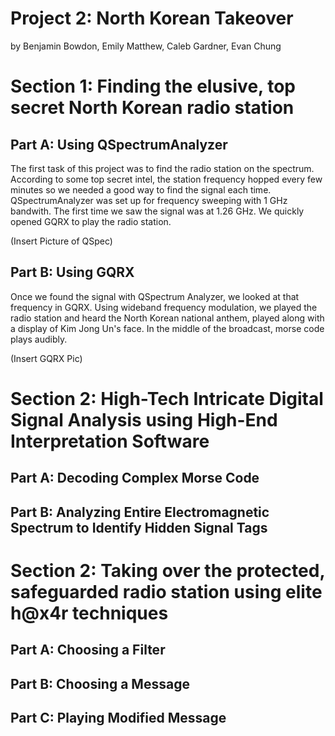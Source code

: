 # Project 2: North Korean Takeover
by Benjamin Bowdon, Emily Matthew, Caleb Gardner, Evan Chung

# Section 1: Finding the elusive, top secret North Korean radio station

## Part A: Using QSpectrumAnalyzer
The first task of this project was to find the radio station on the spectrum. According to some top secret intel, the station frequency hopped every few minutes so we needed a good way to find the signal each time. QSpectrumAnalyzer was set up for frequency sweeping with 1 GHz bandwith. The first time we saw the signal was at 1.26 GHz. We quickly opened GQRX to play the radio station.

(Insert Picture of QSpec)

## Part B: Using GQRX
Once we found the signal with QSpectrum Analyzer, we looked at that frequency in GQRX. Using wideband frequency modulation, we played the radio station and heard the North Korean national anthem, played along with a display of Kim Jong Un's face. In the middle of the broadcast, morse code plays audibly.

(Insert GQRX Pic)

# Section 2: High-Tech Intricate Digital Signal Analysis using High-End Interpretation Software

## Part A: Decoding Complex Morse Code

## Part B: Analyzing Entire Electromagnetic Spectrum to Identify Hidden Signal Tags

# Section 2: Taking over the protected, safeguarded radio station using elite h@x4r techniques

## Part A: Choosing a Filter

## Part B: Choosing a Message

## Part C: Playing Modified Message
